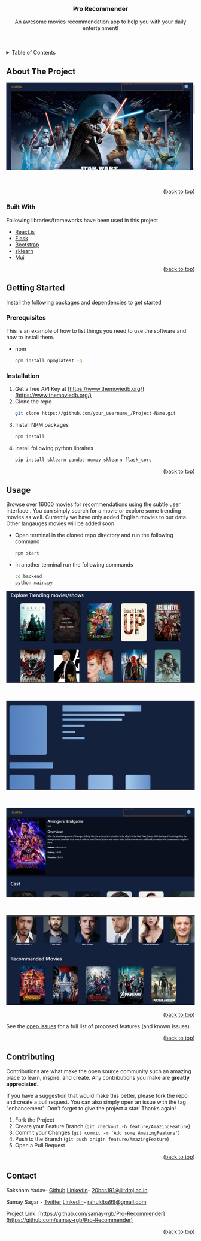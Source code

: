 <div id="top"></div>
<!--
*** Thanks for checking out the Best-README-Template. If you have a suggestion
*** that would make this better, please fork the repo and create a pull request
*** or simply open an issue with the tag "enhancement".
*** Don't forget to give the project a star!
*** Thanks again! Now go create something AMAZING! :D
-->

<!-- PROJECT SHIELDS -->
<!--
*** I'm using markdown "reference style" links for readability.
*** Reference links are enclosed in brackets [ ] instead of parentheses ( ).
*** See the bottom of this document for the declaration of the reference variables
*** for contributors-url, forks-url, etc. This is an optional, concise syntax you may use.
*** https://www.markdownguide.org/basic-syntax/#reference-style-links
-->

<!-- PROJECT LOGO -->
<br />
<div align="center">

  <h3 align="center">Pro Recommender</h3>

  <p align="center">
    An awesome movies recommendation app to help you with your daily entertainment!
    <br />
    <br />
    <br />
  </p>
</div>

<!-- TABLE OF CONTENTS -->
<details>
  <summary>Table of Contents</summary>
  <ol>
    <li>
      <a href="#about-the-project">About The Project</a>
      <ul>
        <li><a href="#built-with">Built With</a></li>
      </ul>
    </li>
    <li>
      <a href="#getting-started">Getting Started</a>
      <ul>
        <li><a href="#prerequisites">Prerequisites</a></li>
        <li><a href="#installation">Installation</a></li>
      </ul>
    </li>
    <li><a href="#usage">Usage</a></li>
    <li><a href="#contributing">Contributing</a></li>
    <li><a href="#license">License</a></li>
  </ol>
</details>

<!-- ABOUT THE PROJECT -->

## About The Project

![HomeScreen](ss1.png)

<br/>

<p align="right">(<a href="#top">back to top</a>)</p>

### Built With

Following libraries/frameworks have been used in this project

- [React.js](https://reactjs.org/)
- [Flask](https://flask.palletsprojects.com/en/2.0.x/)
- [Bootstrap](https://getbootstrap.com)
- [sklearn](https://scikit-learn.org/stable/)
- [Mui](https://mui.com/)

<p align="right">(<a href="#top">back to top</a>)</p>

<!-- GETTING STARTED -->

## Getting Started

Install the following packages and dependencies to get started

### Prerequisites

This is an example of how to list things you need to use the software and how to install them.

- npm
  ```sh
  npm install npm@latest -g
  ```

### Installation

1. Get a free API Key at [https://www.themoviedb.org/](https://www.themoviedb.org/)
2. Clone the repo
   ```sh
   git clone https://github.com/your_username_/Project-Name.git
   ```
3. Install NPM packages
   ```sh
   npm install
   ```
4. Install following python libraires
   ```sh
   pip install sklearn pandas numpy sklearn flask_cors
   ```

<p align="right">(<a href="#top">back to top</a>)</p>

<!-- USAGE EXAMPLES -->

## Usage

Browse over 16000 movies for recommendations using the subtle user interface . You can simply search for a movie or explore some trending movies as well.
Currently we have only added English movies to our data. Other langauges movies will be added soon.

- Open terminal in the cloned repo directory and run the following command
  ```sh
  npm start
  ```
- In another terminal run the following commands
  ```sh
  cd backend
  python main.py
  ```

![Trending](ss2.png)

<br/>

![Loading](ss3.png)

<br/>

![Movie](ss4.png)

<br/>

![Recommendations](ss5.png)

<p align="right">(<a href="#top">back to top</a>)</p>

<!-- ROADMAP -->

See the [open issues](https://github.com/samay-rgb/Pro-Recommender/issues) for a full list of proposed features (and known issues).

<p align="right">(<a href="#top">back to top</a>)</p>

<!-- CONTRIBUTING -->

## Contributing

Contributions are what make the open source community such an amazing place to learn, inspire, and create. Any contributions you make are **greatly appreciated**.

If you have a suggestion that would make this better, please fork the repo and create a pull request. You can also simply open an issue with the tag "enhancement".
Don't forget to give the project a star! Thanks again!

1. Fork the Project
2. Create your Feature Branch (`git checkout -b feature/AmazingFeature`)
3. Commit your Changes (`git commit -m 'Add some AmazingFeature'`)
4. Push to the Branch (`git push origin feature/AmazingFeature`)
5. Open a Pull Request

<p align="right">(<a href="#top">back to top</a>)</p>

<!-- LICENSE -->

<!-- CONTACT -->

## Contact

Saksham Yadav- [Github](https://github.com/Saksham-1508) [LinkedIn](https://www.linkedin.com/in/saksham-yadav-5604b0200/)- 20bcs191@iiitdmj.ac.in

Samay Sagar - [Twitter](https://twitter.com/https://twitter.com/Rahuldba99) [LinkedIn](https://www.linkedin.com/in/samay-sagar-a28847200/)- rahuldba99@gmail.com

Project Link: [https://github.com/samay-rgb/Pro-Recommender](https://github.com/samay-rgb/Pro-Recommender)

<p align="right">(<a href="#top">back to top</a>)</p>

<!-- ACKNOWLEDGMENTS -->
